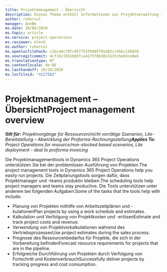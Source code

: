 ```yaml
---
title: Projektmanagement – Übersicht
description: Dieses Thema enthält Informationen zur Projektverwaltung in Dynamics 365 Project Operations.
author: ruhercul
manager: AnnBe
ms.date: 10/06/2020
ms.topic: article
ms.service: project-operations
ms.reviewer: kfend
ms.author: ruhercul
ms.openlocfilehash: c2bca0c7dfc957753f0d05f9a3b5cc45bc13b920
ms.sourcegitcommit: 4cf1dc1561b92fca4175f0b3813133c5e63ce8e6
ms.translationtype: HT
ms.contentlocale: de-DE
ms.lasthandoff: 10/28/2020
ms.locfileid: "4127562"
---
```

# <a name="project-management-overview"></a><span data-ttu-id="2ba6c-103">Projektmanagement – Übersicht</span><span class="sxs-lookup"><span data-stu-id="2ba6c-103">Project management overview</span></span>

<span data-ttu-id="2ba6c-104">_**Gilt für:** Projektvorgänge für Ressourcen/nicht vorrätige Szenarien, Lite-Bereitstellung – Abwicklung der Proforma-Rechnungsstellung_</span><span class="sxs-lookup"><span data-stu-id="2ba6c-104">_**Applies To:** Project Operations for resource/non-stocked based scenarios, Lite deployment - deal to proforma invoicing_</span></span>

<span data-ttu-id="2ba6c-105">Die Projektmanagementtools in Dynamics 365 Project Operations unterstützen Sie bei der problemlosen Ausführung von Projekten.</span><span class="sxs-lookup"><span data-stu-id="2ba6c-105">The project management tools in Dynamics 365 Project Operations help you easily run projects.</span></span> <span data-ttu-id="2ba6c-106">Die Zeitplanungstools sorgen dafür, dass Projektmanager und -teams produktiv bleiben.</span><span class="sxs-lookup"><span data-stu-id="2ba6c-106">The scheduling tools help project managers and teams stay productive.</span></span> <span data-ttu-id="2ba6c-107">Die Tools unterstützen unter anderem bei folgenden Aufgaben:</span><span class="sxs-lookup"><span data-stu-id="2ba6c-107">Some of the tasks that the tools help with include:</span></span>

- <span data-ttu-id="2ba6c-108">Planung von Projekten mithilfe von Arbeitszeitplänen und -kulationen</span><span class="sxs-lookup"><span data-stu-id="2ba6c-108">Plan projects by using a work schedule and estimates.</span></span>
- <span data-ttu-id="2ba6c-109">Kalkulation und Verfolgung von Projektkosten und -erlösen</span><span class="sxs-lookup"><span data-stu-id="2ba6c-109">Estimate and track project costs and revenue.</span></span>
- <span data-ttu-id="2ba6c-110">Verwendung von Projektvorkalkulationen während des Vertriebsprozesses</span><span class="sxs-lookup"><span data-stu-id="2ba6c-110">Use project estimates during the sales process.</span></span>
- <span data-ttu-id="2ba6c-111">Prognose des Ressourcenbedarfss für Projekte, die sich in der Vorbereitung befinden</span><span class="sxs-lookup"><span data-stu-id="2ba6c-111">Forecast resource requirements for projects that are in the pipeline.</span></span>
- <span data-ttu-id="2ba6c-112">Erfolgreiche Durchführung von Projekten durch Verfolgung von Fortschritt und Kostenverbrauch</span><span class="sxs-lookup"><span data-stu-id="2ba6c-112">Successfully deliver projects by tracking progress and cost consumption.</span></span>

